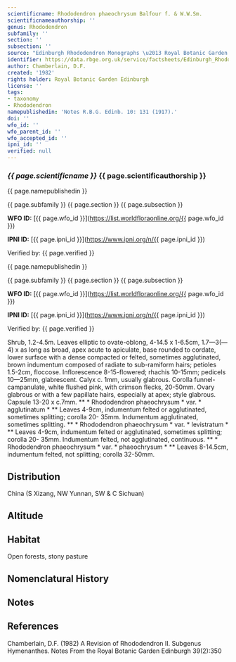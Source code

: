 ```yaml
---
scientificname: Rhododendron phaeochrysum Balfour f. & W.W.Sm.
scientificnameauthorship: ''
genus: Rhododendron
subfamily: ''
section: ''
subsection: ''
source: "Edinburgh Rhododendron Monographs \u2013 Royal Botanic Garden Edinburgh"
identifier: https://data.rbge.org.uk/service/factsheets/Edinburgh_Rhododendron_Monographs.xhtml
author: Chamberlain, D.F.
created: '1982'
rights holder: Royal Botanic Garden Edinburgh
license: ''
tags:
- taxonomy
- Rhododendron
namepublishedin: 'Notes R.B.G. Edinb. 10: 131 (1917).'
doi: ''
wfo_id: ''
wfo_parent_id: ''
wfo_accepted_id: ''
ipni_id: ''
verified: null
---
```

### _{{ page.scientificname }}_ {{ page.scientificauthorship }}
 {{ page.namepublishedin }}

{{ page.subfamily }} {{ page.section }} {{ page.subsection }}

**WFO ID:** [{{ page.wfo_id }}](https://list.worldfloraonline.org/{{ page.wfo_id }})

**IPNI ID:** [{{ page.ipni_id }}](https://www.ipni.org/n/{{ page.ipni_id }})

Verified by: {{ page.verified }}

 {{ page.namepublishedin }}

{{ page.subfamily }} {{ page.section }} {{ page.subsection }}

**WFO ID:** [{{ page.wfo_id }}](https://list.worldfloraonline.org/{{ page.wfo_id }})

**IPNI ID:** [{{ page.ipni_id }}](https://www.ipni.org/n/{{ page.ipni_id }})

Verified by: {{ page.verified }}



Shrub, 1.2-4.5m. Leaves elliptic to ovate-oblong, 4-14.5 x 1-6.5cm, 1.7—3(—4) x as long as broad, apex acute to apiculate, base rounded to cordate, lower surface with a dense compacted or felted, sometimes agglutinated, brown indumentum composed of radiate to sub-ramiform hairs; petioles 1.5-2cm, floccose. Inflorescence 8-15-flowered; rhachis 10-15mm; pedicels 10—25mm, glabrescent. Calyx c. 1mm, usually glabrous. Corolla funnel-campanulate, white flushed pink, with crimson flecks, 20-50mm. Ovary glabrous or with a few papillate hairs, especially at apex; style glabrous. Capsule 13-20 x c.7mm. ** * Rhododendron phaeochrysum * var. * agglutinatum * ** Leaves 4-9cm, indumentum felted or agglutinated, sometimes splitting; corolla 20- 35mm. Indumentum agglutinated, sometimes splitting. ** * Rhododendron phaeochrysum * var. * levistratum * ** Leaves 4-9cm, indumentum felted or agglutinated, sometimes splitting; corolla 20- 35mm. Indumentum felted, not agglutinated, continuous. ** * Rhododendron phaeochrysum * var. * phaeochrysum * ** Leaves 8-14.5cm, indumentum felted, not splitting; corolla 32-50mm.

## Distribution
China (S Xizang, NW Yunnan, SW & C Sichuan)

## Altitude


## Habitat
Open forests, stony pasture

## Nomenclatural History

                       
## Notes


## References

Chamberlain, D.F. (1982) A Revision of Rhododendron II. Subgenus Hymenanthes. Notes From the Royal Botanic Garden Edinburgh 39(2):350
